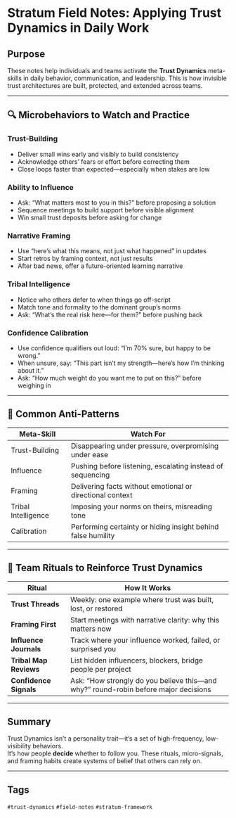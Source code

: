 # Stratum Field Notes: Applying Trust Dynamics in Daily Work

## Purpose
These notes help individuals and teams activate the **Trust Dynamics** meta-skills in daily behavior, communication, and leadership. This is how invisible trust architectures are built, protected, and extended across teams.

---

## 🔍 Microbehaviors to Watch and Practice

### Trust-Building
- Deliver small wins early and visibly to build consistency
- Acknowledge others’ fears or effort before correcting them
- Close loops faster than expected—especially when stakes are low

### Ability to Influence
- Ask: “What matters most to you in this?” before proposing a solution
- Sequence meetings to build support before visible alignment
- Win small trust deposits before asking for change

### Narrative Framing
- Use “here’s what this means, not just what happened” in updates
- Start retros by framing context, not just results
- After bad news, offer a future-oriented learning narrative

### Tribal Intelligence
- Notice who others defer to when things go off-script
- Match tone and formality to the dominant group’s norms
- Ask: “What’s the real risk here—for them?” before pushing back

### Confidence Calibration
- Use confidence qualifiers out loud: “I’m 70% sure, but happy to be wrong.”
- When unsure, say: “This part isn’t my strength—here’s how I’m thinking about it.”
- Ask: “How much weight do you want me to put on this?” before weighing in

---

## 🚦 Common Anti-Patterns

| Meta-Skill | Watch For |
|------------|-----------|
| Trust-Building | Disappearing under pressure, overpromising under ease |
| Influence | Pushing before listening, escalating instead of sequencing |
| Framing | Delivering facts without emotional or directional context |
| Tribal Intelligence | Imposing your norms on theirs, misreading tone |
| Calibration | Performing certainty or hiding insight behind false humility |

---

## 🔁 Team Rituals to Reinforce Trust Dynamics

| Ritual | How It Works |
|--------|--------------|
| **Trust Threads** | Weekly: one example where trust was built, lost, or restored |
| **Framing First** | Start meetings with narrative clarity: why this matters now |
| **Influence Journals** | Track where your influence worked, failed, or surprised you |
| **Tribal Map Reviews** | List hidden influencers, blockers, bridge people per project |
| **Confidence Signals** | Ask: “How strongly do you believe this—and why?” round-robin before major decisions |

---

## Summary
Trust Dynamics isn’t a personality trait—it’s a set of high-frequency, low-visibility behaviors.  
It’s how people **decide** whether to follow you. These rituals, micro-signals, and framing habits create systems of belief that others can rely on.

---

## Tags
`#trust-dynamics` `#field-notes` `#stratum-framework`

